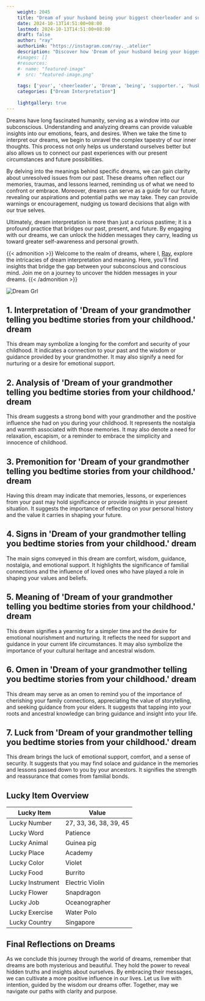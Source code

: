 ```yaml
---
    weight: 2045
    title: "Dream of your husband being your biggest cheerleader and supporter."  # Assuming 'title' column exists
    date: 2024-10-13T14:51:00+08:00
    lastmod: 2024-10-13T14:51:00+08:00
    draft: false
    author: "ray"
    authorLink: "https://instagram.com/ray._.atelier"
    description: "Discover how 'Dream of your husband being your biggest cheerleader and supporter.' can interpret your future and uncover its significant meanings in your life."
    #images: []
    #resources:
    #- name: "featured-image"
    #  src: "featured-image.png"
    
    tags: ['your', 'cheerleader', 'Dream', 'being', 'supporter.', 'husband', 'biggest', 'and', 'of']
    categories: ["Dream Interpretation"]
    
    lightgallery: true
---
```

    
Dreams have long fascinated humanity, serving as a window into our subconscious. Understanding and analyzing dreams can provide valuable insights into our emotions, fears, and desires. When we take the time to interpret our dreams, we begin to unravel the complex tapestry of our inner thoughts. This process not only helps us understand ourselves better but also allows us to connect our past experiences with our present circumstances and future possibilities.

By delving into the meanings behind specific dreams, we can gain clarity about unresolved issues from our past. These dreams often reflect our memories, traumas, and lessons learned, reminding us of what we need to confront or embrace. Moreover, dreams can serve as a guide for our future, revealing our aspirations and potential paths we may take. They can provide warnings or encouragement, nudging us toward decisions that align with our true selves.

Ultimately, dream interpretation is more than just a curious pastime; it is a profound practice that bridges our past, present, and future. By engaging with our dreams, we can unlock the hidden messages they carry, leading us toward greater self-awareness and personal growth.

{{< admonition >}}
Welcome to the realm of dreams, where I, [Ray](https://instagram.com/ray._.atelier), explore the intricacies of dream interpretation and meaning. Here, you’ll find insights that bridge the gap between your subconscious and conscious mind. Join me on a journey to uncover the hidden messages in your dreams.
{{< /admonition >}}

![Dream Grl](https://cdn.pixabay.com/photo/2017/11/02/03/35/gothic-2910057_1280.jpg "Dream Grl")

## 1. Interpretation of 'Dream of your grandmother telling you bedtime stories from your childhood.' dream
 This dream may symbolize a longing for the comfort and security of your childhood. It indicates a connection to your past and the wisdom or guidance provided by your grandmother. It may also signify a need for nurturing or a desire for emotional support.

## 2. Analysis of 'Dream of your grandmother telling you bedtime stories from your childhood.' dream
 This dream suggests a strong bond with your grandmother and the positive influence she had on you during your childhood. It represents the nostalgia and warmth associated with those memories. It may also denote a need for relaxation, escapism, or a reminder to embrace the simplicity and innocence of childhood.

## 3. Premonition for 'Dream of your grandmother telling you bedtime stories from your childhood.' dream
 Having this dream may indicate that memories, lessons, or experiences from your past may hold significance or provide insights in your present situation. It suggests the importance of reflecting on your personal history and the value it carries in shaping your future.

## 4. Signs in 'Dream of your grandmother telling you bedtime stories from your childhood.' dream
 The main signs conveyed in this dream are comfort, wisdom, guidance, nostalgia, and emotional support. It highlights the significance of familial connections and the influence of loved ones who have played a role in shaping your values and beliefs.

## 5. Meaning of 'Dream of your grandmother telling you bedtime stories from your childhood.' dream
 This dream signifies a yearning for a simpler time and the desire for emotional nourishment and nurturing. It reflects the need for support and guidance in your current life circumstances. It may also symbolize the importance of your cultural heritage and ancestral wisdom.

## 6. Omen in 'Dream of your grandmother telling you bedtime stories from your childhood.' dream
 This dream may serve as an omen to remind you of the importance of cherishing your family connections, appreciating the value of storytelling, and seeking guidance from your elders. It suggests that tapping into your roots and ancestral knowledge can bring guidance and insight into your life.

## 7. Luck from 'Dream of your grandmother telling you bedtime stories from your childhood.' dream
 This dream brings the luck of emotional support, comfort, and a sense of security. It suggests that you may find solace and guidance in the memories and lessons passed down to you by your ancestors. It signifies the strength and reassurance that comes from familial bonds.

## Lucky Item Overview
| Lucky Item          | Value              |
|---------------|--------------------|
| Lucky Number        | 27, 33, 36, 38, 39, 45  |
| Lucky Word          | Patience |
| Lucky Animal        | Guinea pig |
| Lucky Place         | Academy     |
| Lucky Color         | Violet     |
| Lucky Food          | Burrito      |
| Lucky Instrument    | Electric Violin |
| Lucky Flower        | Snapdragon    |
| Lucky Job           | Oceanographer       |
| Lucky Exercise      | Water Polo  |
| Lucky Country       | Singapore    |


##  Final Reflections on Dreams

As we conclude this journey through the world of dreams, remember that dreams are both mysterious and beautiful. They hold the power to reveal hidden truths and insights about ourselves. By embracing their messages, we can cultivate a more positive influence in our lives. Let us live with intention, guided by the wisdom our dreams offer. Together, may we navigate our paths with clarity and purpose.
